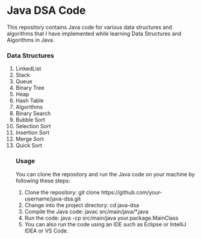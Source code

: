 <h1>Java DSA Code</h1>
<p>This repository contains Java code for various data structures and algorithms that I have implemented while learning Data Structures and Algorithms in Java.

<h3>Data Structures</h3><ol>
<li>LinkedList</li>
<li>Stack</li>
<li>Queue</li>
<li>Binary Tree</li>
<li>Heap</li>
<li>Hash Table</li>
<li>Algorithms</li>
<li>Binary Search</li>
<li>Bubble Sort</li>
<li>Selection Sort</li>
<li>Insertion Sort</li>
<li>Merge Sort</li>
<li>Quick Sort</li>

<h3>Usage</h3>
You can clone the repository and run the Java code on your machine by following these steps:
<ol>
<li>Clone the repository: git clone https://github.com/your-username/java-dsa.git</li>
<li>Change into the project directory: cd java-dsa</li>
<li>Compile the Java code: javac src/main/java/*.java</li>
<li>Run the code: java -cp src/main/java your.package.MainClass</li>
<li>You can also run the code using an IDE such as Eclipse or IntelliJ IDEA or VS Code.</li>
</ol></p>
